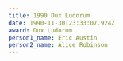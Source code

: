 ```yaml
---
title: 1990 Dux Ludorum
date: 1990-11-30T23:33:07.924Z
award: Dux Ludorum
person1_name: Eric Austin
person2_name: Alice Robinson
---
```


